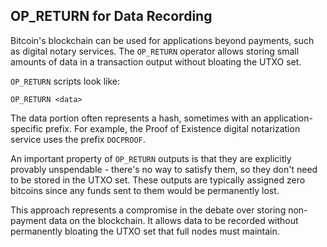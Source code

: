 ## OP_RETURN for Data Recording

Bitcoin's blockchain can be used for applications beyond payments, such as digital notary services. The `OP_RETURN` operator allows storing small amounts of data in a transaction output without bloating the UTXO set.

`OP_RETURN` scripts look like:
```
OP_RETURN <data>
```

The data portion often represents a hash, sometimes with an application-specific prefix. For example, the Proof of Existence digital notarization service uses the prefix `DOCPROOF`.

An important property of `OP_RETURN` outputs is that they are explicitly provably unspendable - there's no way to satisfy them, so they don't need to be stored in the UTXO set. These outputs are typically assigned zero bitcoins since any funds sent to them would be permanently lost.

This approach represents a compromise in the debate over storing non-payment data on the blockchain. It allows data to be recorded without permanently bloating the UTXO set that full nodes must maintain.